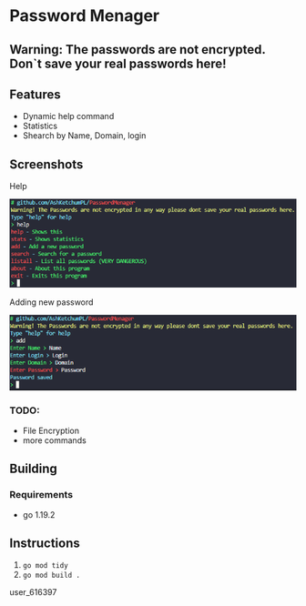 # Password Menager

## Warning: The passwords are not encrypted. Don`t save your real passwords here!

## Features

-   Dynamic help command
-   Statistics
-   Shearch by Name, Domain, login

## Screenshots

Help

![Showcase Of main menu](images/showcase1.png)

Adding new password

![Showcase Of Adding passowrd](images/showcase2.png)

### TODO:

-   File Encryption
-   more commands

## Building

### Requirements

-   go 1.19.2

## Instructions

1.  `go mod tidy`
2.  `go mod build .`

user_616397
